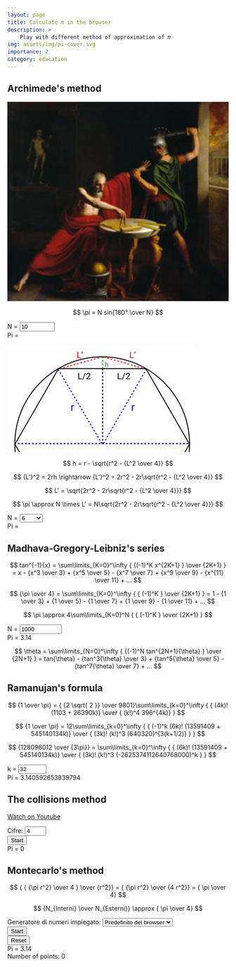 ```yaml
---
layout: page
title: Calculate 𝜋 in the browser
description: >
    Play with different method of approximation of 𝜋
img: assets/img/pi-cover.svg
importance: 2
category: education
---
```


<script defer src="https://cdnjs.cloudflare.com/ajax/libs/decimal.js/9.0.0/decimal.min.js"></script>
<script defer src="{{ '/assets/js/projects/pi.js' | relative_url }}"></script>


## Archimede's method

![The death of Archomede](/assets/img/archimedes_death.jpg "Archimede's death")

$$ \pi = N sin{180° \over N} $$

<div class="row">
    <div class="col">
        <div class="row">
            <div class="col mb-3">
            <label for="archimedes-input"
                    class="italic">N = </label>
            <input type="number" min="3" max="99999" value="10"
                    id="archimedes-input" size="5" step="1">
            </div>
        </div>
        <div class="row">
            <div class="col">
                <span class="italic">Pi = </span>
                <output id="archimedes-receive"></output>
            </div>
        </div>
    </div>
    <div class="col">
        <canvas id="archimedes-canvas" width="1000" height="1000" style="margin-inline: auto; max-height: 350px;"></canvas>
    </div>
</div>

![Archimede method](/assets/img/archimede-method.svg)

$$ h = r - \sqrt{r^2 - {L^2 \over 4}} $$

$$ {L'}^2 = 2rh \rightarrow {L'}^2 = 2r^2 - 2r\sqrt{r^2 - {L^2 \over 4}} $$

$$ L' = \sqrt{2r^2 - 2r\sqrt{r^2 - {L^2 \over 4}}} $$

$$ \pi \approx N \times L' = N\sqrt{2r^2 - 2r\sqrt{r^2 - {L^2 \over 4}}} $$

<div class="row">
    <div class="col">
        <div class="row">
            <label for="archimedes-input-2"
                    class="italic">N = </label>
            <select id="archimedes-input-2">
                <option value="6">6</option>
                <option value="12">12</option>
                <option value="24">24</option>
                <option value="48">48</option>
                <option value="96">96</option>
                <option value="192">192</option>
                <option value="384">384</option>
                <option value="768">768</option>
                <option value="1536">1536</option>
                <option value="3072">3072</option>
            </select>
        </div>
        <div class="row">
            <div class="col">
                <span class="italic">Pi = </span>
                <output id="archimedes-receive-2"></output>
            </div>
        </div>
    </div>
    <div class="col">
        <canvas id="archimedes-canvas-2" width="1000" height="1000" style="margin-inline: auto; max-height: 350px;"></canvas>
    </div>
</div>

## Madhava-Gregory-Leibniz's series

$$ tan^{-1}{x} = \sum\limits_{K=0}^\infty { {(-1)^K x^{2K+1} } \over {2K+1} } = x - {x^3 \over 3} + {x^5 \over 5} - {x^7 \over 7} + {x^9 \over 9} - {x^{11} \over 11} + ... $$

$$ {\pi \over 4} = \sum\limits_{K=0}^\infty { { (-1)^K } \over {2K+1} } = 1 - {1 \over 3} + {1 \over 5} - {1 \over 7} + {1 \over 9} - {1 \over 11} + ... $$

$$ \pi \approx 4\sum\limits_{K=0}^N { { (-1)^K } \over {2K+1} } $$

<div class="row">
    <div class="col">
        <span class="italic">N = </span>
        <input type="number" min="4" max="1000000"
                value="1000" id="leibniz-input" size="10" step="1">
    </div>
</div>
<div class="row">
    <div class="col">
        <span class="italic">Pi = </span>
        <output id="leibniz-receive">3.14</output>
    </div>
</div>

$$ \theta = \sum\limits_{N=0}^\infty { {(-1)^N tan^{2N+1}{\theta} } \over {2N+1} } = tan{\theta} - {tan^3{\theta} \over 3} + {tan^5{\theta} \over 5} - {tan^7{\theta} \over 7} + ... $$

## Ramanujan's formula

$$ {1 \over \pi} = { {2 \sqrt{ 2 }} \over 9801}\sum\limits_{k=0}^\infty { { (4k)! (1103 + 26390k)} \over { (k!)^4 396^{4k}} } $$

$$ {1 \over \pi} = 12\sum\limits_{k=0}^\infty { { (-1)^k (6k)! (13591409 + 545140134k)} \over { (3k)! (k!)^3 (640320)^{3(k+1/2)} } } $$

$$ {128096012 \over {3\pi}} = \sum\limits_{k=0}^\infty { { (6k)! (13591409 + 545140134k)} \over { (3k)! (k!)^3 (-2625374112640768000)^k } } $$

<div class="row">
    <div class="col">
        <span class="italic">k = </span>
        <input type="number" min="2" max="256"
                value="32" id="ramanujan-input" size="10" step="1">
    </div>
</div>
<div class="row">
    <div class="col">
        <span class="italic">Pi = </span>
        <output id="ramanujan-receive">3.140592653839794</output>
    </div>
</div>

## The collisions method

[Watch on Youtube <i class="fa fa-youtube-play"></i>](https://www.youtube.com/watch?v=jsYwFizhncE "Watch on YouTube")

<div class="row">
    <div class="col">
        <div class="row">
            <div class="col mb-3">
                <label for="collision-input">
                    Cifre:
                </label>
                <input type="number" id="collision-input"
                    min="2" value="4" max="7" step="1" />
            </div>
        </div>
        <div class="row">
            <div class="col mb-3">
                <button type="button" id="collision-start" class="btn btn-primary">
                    Start
                </button>
            </div>
        </div>
        <div class="row">
            <div class="col">
                <span>
                    Pi =
                </span>
                <output id="collision-receive">0</output>
            </div>
        </div>
    </div>
    <div class="col">
        <canvas id="collision-canvas" width="600" height="300" style="width: 100%; margin-inline: auto; max-height: 350px;"></canvas>
    </div>
</div>

## Montecarlo's method

$$ { { {\pi r^2} \over 4 } \over {r^2}} = { {\pi r^2} \over {4 r^2}} = { \pi \over 4} $$

$$ {N_{Interni} \over N_{Esterni}} \approx { \pi \over 4} $$

<div class="col">
    <div class="row">
        <div class="col mb-3">
            <label for="random-function-select">
                Generatore di numeri impiegato:
            </label>
            <select id="random-function-select">
                <option value="default">Predefinito del browser</option>
                <option value="decimalJS">Da libreria DecimalJS</option>
            </select>
        </div>
    </div>
    <div class="row">
        <div class="col mb-3">
            <button type="button" class="btn btn-primary" id="random-input">
                Start
            </button>
        </div>
        <div class="col mb-3">
            <button type="button" class="btn btn-primary" id="random-reset">
                Reset
            </button>
        </div>
    </div>
    <div class="row">
        <div class="col">
            <span>Pi = </span>
            <output id="random-receive" class="receive">3.14</output>
        </div>
    </div>
    <div class="row">
        <div class="col">
            <span>Number of points: </span>
            <span id="random-total" class="receive">0</span>
        </div>
    </div>
    <div class="row">
        <div class="col">
            <canvas id="random-canvas-1" width="1000" height="1000" style="margin-inline: auto; max-height: 300px;"></canvas>
        </div>
    </div>
</div>